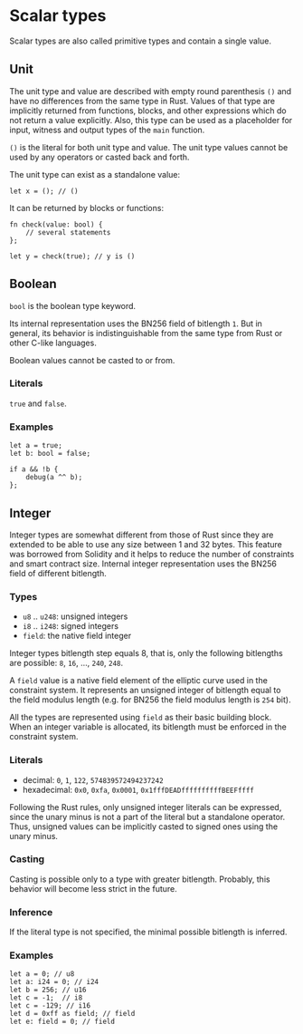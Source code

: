 # Scalar types

Scalar types are also called primitive types and contain a single value.

## Unit

The unit type and value are described with empty round parenthesis `()` and
have no differences from the same type in Rust. Values of that type are
implicitly returned from functions, blocks, and other expressions which do not
return a value explicitly. Also, this type can be used as a placeholder for
input, witness and output types of the `main` function.

`()` is the literal for both unit type and value. The unit type values cannot be
used by any operators or casted back and forth.

The unit type can exist as a standalone value:

```rust,no_run,noplaypen
let x = (); // ()
```

It can be returned by blocks or functions:

```rust,no_run,noplaypen
fn check(value: bool) {
    // several statements
};

let y = check(true); // y is ()
```

## Boolean

`bool` is the boolean type keyword.

Its internal representation uses the BN256 field of bitlength `1`. But in
general, its behavior is indistinguishable from the same type from Rust or other
C-like languages.

Boolean values cannot be casted to or from.

### Literals

`true` and `false`.

### Examples

```rust,no_run,noplaypen
let a = true;
let b: bool = false;

if a && !b {
    debug(a ^^ b);
};
```

## Integer

Integer types are somewhat different from those of Rust since they are
extended to be able to use any size between 1 and 32 bytes. This feature was
borrowed from Solidity and it helps to reduce the number of constraints and
smart contract size. Internal integer representation uses the BN256 field of
different bitlength.

### Types

- `u8` .. `u248`: unsigned integers
- `i8` .. `i248`: signed integers
- `field`: the native field integer

Integer types bitlength step equals 8, that is, only the following bitlengths
are possible: `8`, `16`, ..., `240`, `248`.

A `field` value is a native field element of the elliptic curve used in the
constraint system. It represents an unsigned integer of bitlength equal to the
field modulus length (e.g. for BN256 the field modulus length is `254` bit).

All the types are represented using `field` as their basic building block.
When an integer variable is allocated, its bitlength must be enforced in the
constraint system.

### Literals

- decimal: `0`, `1`, `122`, `574839572494237242`
- hexadecimal: `0x0`, `0xfa`, `0x0001`, `0x1fffDEADffffffffffBEEFffff`

Following the Rust rules, only unsigned integer literals can be expressed, since
the unary minus is not a part of the literal but a standalone operator. Thus,
unsigned values can be implicitly casted to signed ones using the unary minus.

### Casting

Casting is possible only to a type with greater bitlength. Probably, this
behavior will become less strict in the future.

### Inference

If the literal type is not specified, the minimal possible bitlength is inferred.

### Examples

```rust,no_run,noplaypen
let a = 0; // u8
let a: i24 = 0; // i24
let b = 256; // u16
let c = -1;  // i8
let c = -129; // i16
let d = 0xff as field; // field
let e: field = 0; // field
```
